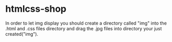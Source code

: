 # htmlcss-shop

In order to let img display you should create a directory called "img" into the .html and .css files directory 
and drag the .jpg files into directory your just created("img").
